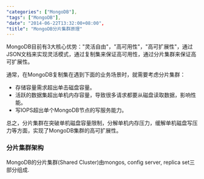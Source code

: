 ```yaml
---
"categories": ["MongoDB"],
"tags": ["MongoDB"],
"date": "2014-06-22T13:32:00+08:00",
"title": "MongoDB分片集群原理"
---
```


MongoDB目前有3大核心优势："灵活自由"，"高可用性"，"高可扩展性"，通过JSON文档来实现灵活模式，通过复制集来保证高可用性，通过分片集群来保证高可扩展性。

通常，在MongoDB复制集在遇到下面的业务场景时，就需要考虑分片集群：

* 存储容量需求超出单击磁盘容量。
* 活跃的数据集超出单机内存容量，导致很多请求都要从磁盘读取数据，影响性能。
* 写IOPS超出单个MongoDB节点的写服务能力。

总之，分片集群在突破单机磁盘容量限制，分解单机内存压力，缓解单机磁盘写压力等方面，实现了MongoDB集群的高可扩展性。



### 分片集群架构

MongoDB的分片集群(Shared Cluster)由mongos, config server, replica set三部分组成.